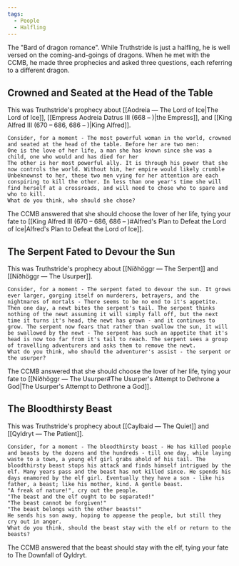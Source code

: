 ```yaml
---
tags:
  - People
  - Halfling
---
```

The "Bard of dragon romance". While Truthstride is just a halfling, he is well versed on the coming-and-goings of dragons. When he met with the CCMB, he made three prophecies and asked three questions, each referring to a different dragon.
## Crowned and Seated at the Head of the Table
This was Truthstride's prophecy about [[Aodreia ― The Lord of Ice|The Lord of Ice]], [[Empress Aodreia Datrus Ⅲ (668 – )|the Empress]], and [[King Alfred Ⅲ (670 – 686, 686 – )|King Alfred]].

	Consider, for a moment - The most powerful woman in the world, crowned and seated at the head of the table. Before her are two men:
	One is the love of her life, a man she has known since she was a child, one who would and has died for her
	The other is her most powerful ally. It is through his power that she now controls the world. Without him, her empire would likely crumble
	Unbeknownst to her, these two men vying for her attention are each conspiring to kill the other. In less than one year's time she will find herself at a crossroads, and will need to chose who to spare and who to kill.
	What do you think, who should she chose?

The CCMB answered that she should choose the lover of her life, tying your fate to [[King Alfred Ⅲ (670 – 686, 686 – )#Alfred's Plan to Defeat the Lord of Ice|Alfred's Plan to Defeat the Lord of Ice]].

## The Serpent Fated to Devour the Sun
This was Truthstride's prophecy about [[Níðhöggr ― The Serpent]] and [[Níðhöggr ― The Usurper]].

	Consider, for a moment - The serpent fated to devour the sun. It grows ever larger, gorging itself on murderers, betrayers, and the nightmares of mortals - There seems to be no end to it's appetite. Then one day, a newt bites the serpent's tail. The serpent thinks nothing of the newt assuming it will simply fall off, but the next time it turns it's head, the newt has grown - and it continues to grow. The serpent now fears that rather than swallow the sun, it will be swallowed by the newt - The serpent has such an appetite that it's head is now too far from it's tail to reach. The serpent sees a group of travelling adventurers and asks them to remove the newt.
	What do you think, who should the adventurer's assist - the serpent or the usurper?

The CCMB answered that she should choose the lover of her life, tying your fate to [[Níðhöggr ― The Usurper#The Usurper's Attempt to Dethrone a God|The Usurper's Attempt to Dethrone a God]].
## The Bloodthirsty Beast
This was Truthstride's prophecy about [[Caylbaid ― The Quiet]] and [[Qyldryt ― The Patient]].

	Consider, for a moment - The bloodthirsty beast - He has killed people and beasts by the dozens and the hundreds - till one day, while laying waste to a town, a young elf girl grabs ahold of his tail. The bloodthirsty beast stops his attack and finds himself intrigued by the elf. Many years pass and the beast has not killed since. He spends his days enamored by the elf girl. Eventually they have a son - like his father, a beast; like his mother, kind. A gentle beast.
	"A freak of nature!", cry out the people.
	"The beast and the elf ought to be separated!"
	"The beast cannot be forgiven!"
	"The beast belongs with the other beasts!"
	He sends his son away, hoping to appease the people, but still they cry out in anger.
	What do you think, should the beast stay with the elf or return to the beasts?

The CCMB answered that the beast should stay with the elf, tying your fate to The Downfall of Qyldryt.